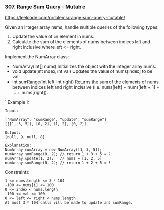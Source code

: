 ### 307. Range Sum Query - Mutable

https://leetcode.com/problems/range-sum-query-mutable/


Given an integer array nums, handle multiple queries of the following types:

1. Update the value of an element in nums.
2. Calculate the sum of the elements of nums between indices left and right inclusive where left <= right.

Implement the NumArray class:

- NumArray(int[] nums) Initializes the object with the integer array nums.
- void update(int index, int val) Updates the value of nums[index] to be val.
- int sumRange(int left, int right) Returns the sum of the elements of nums between indices left and right inclusive (i.e. nums[left] + nums[left + 1] + ... + nums[right]).

`
Example 1:

    Input:

    ["NumArray", "sumRange", "update", "sumRange"]
    [[[1, 3, 5]], [0, 2], [1, 2], [0, 2]]

    Output:
    [null, 9, null, 8]

    Explanation:
    NumArray numArray = new NumArray([1, 3, 5]);
    numArray.sumRange(0, 2); // return 1 + 3 + 5 = 9
    numArray.update(1, 2);   // nums = [1, 2, 5]
    numArray.sumRange(0, 2); // return 1 + 2 + 5 = 8


Constraints:

    1 <= nums.length <= 3 * 104
    -100 <= nums[i] <= 100
    0 <= index < nums.length
    -100 <= val <= 100
    0 <= left <= right < nums.length
    At most 3 * 104 calls will be made to update and sumRange.